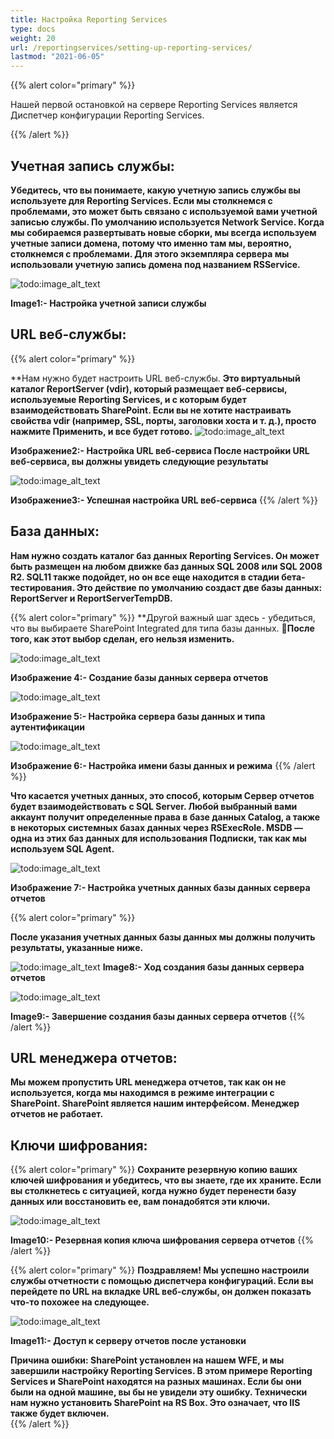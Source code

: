 ```yaml
---
title: Настройка Reporting Services
type: docs
weight: 20
url: /reportingservices/setting-up-reporting-services/
lastmod: "2021-06-05"
---
```


{{% alert color="primary" %}}

Нашей первой остановкой на сервере Reporting Services является Диспетчер конфигурации Reporting Services.

{{% /alert %}}

## Учетная запись службы:

**Убедитесь, что вы понимаете, какую учетную запись службы вы используете для Reporting Services. Если мы столкнемся с проблемами, это может быть связано с используемой вами учетной записью службы. По умолчанию используется Network Service. Когда мы собираемся развертывать новые сборки, мы всегда используем учетные записи домена, потому что именно там мы, вероятно, столкнемся с проблемами. Для этого экземпляра сервера мы использовали учетную запись домена под названием RSService.**

![todo:image_alt_text](setting-up-reporting-services_1.png)

**Image1:- Настройка учетной записи службы**

## URL веб-службы:

{{% alert color="primary" %}}

**Нам нужно будет настроить URL веб-службы. **Это виртуальный каталог ReportServer (vdir), который размещает веб-сервисы, используемые Reporting Services, и с которым будет взаимодействовать SharePoint. Если вы не хотите настраивать свойства vdir (например, SSL, порты, заголовки хоста и т. д.), просто нажмите Применить, и все будет готово.**
![todo:image_alt_text](setting-up-reporting-services_2.png)

**Изображение2:- Настройка URL веб-сервиса После настройки URL веб-сервиса, вы должны увидеть следующие результаты**

![todo:image_alt_text](setting-up-reporting-services_3.png)

**Изображение3:- Успешная настройка URL веб-сервиса**
{{% /alert %}}

## База данных:

**Нам нужно создать каталог баз данных Reporting Services. Он может быть размещен на любом движке баз данных SQL 2008 или SQL 2008 R2. SQL11 также подойдет, но он все еще находится в стадии бета-тестирования. Это действие по умолчанию создаст две базы данных: ReportServer и ReportServerTempDB.**

{{% alert color="primary" %}}
**Другой важный шаг здесь - убедиться, что вы выбираете SharePoint Integrated для типа базы данных.  **После того, как этот выбор сделан, его нельзя изменить.**

![todo:image_alt_text](setting-up-reporting-services_4.png)

**Изображение 4:- Создание базы данных сервера отчетов**

![todo:image_alt_text](setting-up-reporting-services_5.png)

**Изображение 5:- Настройка сервера базы данных и типа аутентификации**

![todo:image_alt_text](setting-up-reporting-services_6.png)

**Изображение 6:- Настройка имени базы данных и режима**
{{% /alert %}}

**Что касается учетных данных, это способ, которым Сервер отчетов будет взаимодействовать с SQL Server. Любой выбранный вами аккаунт получит определенные права в базе данных Catalog, а также в некоторых системных базах данных через RSExecRole. MSDB — одна из этих баз данных для использования Подписки, так как мы используем SQL Agent.**

![todo:image_alt_text](setting-up-reporting-services_7.png)

**Изображение 7:- Настройка учетных данных базы данных сервера отчетов**

{{% alert color="primary" %}}

**После указания учетных данных базы данных мы должны получить результаты, указанные ниже.**

![todo:image_alt_text](setting-up-reporting-services_8.png)
**Image8:- Ход создания базы данных сервера отчетов**

![todo:image_alt_text](setting-up-reporting-services_9.png)

**Image9:- Завершение создания базы данных сервера отчетов**
{{% /alert %}}

## URL менеджера отчетов:

**Мы можем пропустить URL менеджера отчетов, так как он не используется, когда мы находимся в режиме интеграции с SharePoint. SharePoint является нашим интерфейсом. Менеджер отчетов не работает.**

## Ключи шифрования:

{{% alert color="primary" %}}
**Сохраните резервную копию ваших ключей шифрования и убедитесь, что вы знаете, где их храните. Если вы столкнетесь с ситуацией, когда нужно будет перенести базу данных или восстановить ее, вам понадобятся эти ключи.**

![todo:image_alt_text](setting-up-reporting-services_10.png)

**Image10:- Резервная копия ключа шифрования сервера отчетов**
{{% /alert %}}

{{% alert color="primary" %}}
**Поздравляем! Мы успешно настроили службы отчетности с помощью диспетчера конфигураций. Если вы перейдете по URL на вкладке URL веб-службы, он должен показать что-то похожее на следующее.**

![todo:image_alt_text](setting-up-reporting-services_11.png)

**Image11:- Доступ к серверу отчетов после установки**

**Причина ошибки: SharePoint установлен на нашем WFE, и мы завершили настройку Reporting Services. В этом примере Reporting Services и SharePoint находятся на разных машинах. Если бы они были на одной машине, вы бы не увидели эту ошибку. Технически нам нужно установить SharePoint на RS Box. Это означает, что IIS также будет включен.**  
{{% /alert %}}